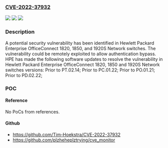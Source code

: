 ### [CVE-2022-37932](https://cve.mitre.org/cgi-bin/cvename.cgi?name=CVE-2022-37932)
![](https://img.shields.io/static/v1?label=Product&message=Hewlett%20Packard%20Enterprise%20OfficeConnect%201820%2C%201850%2C%20and%201920S%20Network%20switches&color=blue)
![](https://img.shields.io/static/v1?label=Version&message=Prior%20to%20PT.02.14%3B%20Prior%20to%20PC.01.22%3B%20Prior%20to%20PO.01.21%3B%20Prior%20to%20PD.02.22%3B%20&color=brightgreen)
![](https://img.shields.io/static/v1?label=Vulnerability&message=n%2Fa&color=brightgreen)

### Description

A potential security vulnerability has been identified in Hewlett Packard Enterprise OfficeConnect 1820, 1850, and 1920S Network switches. The vulnerability could be remotely exploited to allow authentication bypass. HPE has made the following software updates to resolve the vulnerability in Hewlett Packard Enterprise OfficeConnect 1820, 1850 and 1920S Network switches versions: Prior to PT.02.14; Prior to PC.01.22; Prior to PO.01.21; Prior to PD.02.22;

### POC

#### Reference
No PoCs from references.

#### Github
- https://github.com/Tim-Hoekstra/CVE-2022-37932
- https://github.com/plzheheplztrying/cve_monitor

